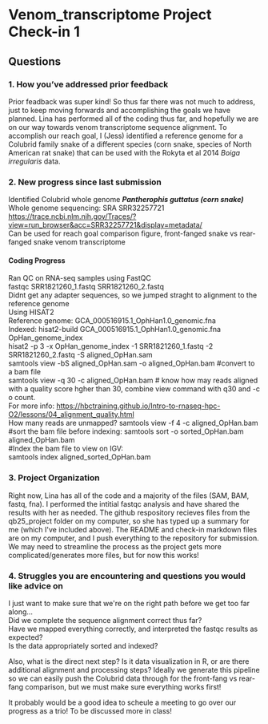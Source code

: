 # Venom_transcriptome Project Check-in 1

## Questions
### 1. How you’ve addressed prior feedback 
Prior feadback was super kind! So thus far there was not much to address, just to keep moving forwards and accomplishing the goals we have planned. Lina has performed all of the coding thus far, and hopefully we are on our way towards venom transcriptome sequence alignment. To accomplish our reach goal, I (Jess) identified a reference genome for a Colubrid family snake of a different species (corn snake, species of North American rat snake) that can be used with the Rokyta et al 2014 *Boiga irregularis* data.  

### 2. New progress since last submission 
Identified Colubrid whole genome
***Pantherophis guttatus (corn snake)***\
Whole genome sequencing: SRA SRR32257721\
https://trace.ncbi.nlm.nih.gov/Traces/?view=run_browser&acc=SRR32257721&display=metadata/  
Can be used for reach goal comparison figure, front-fanged snake vs rear-fanged snake venom transcriptome 

#### Coding Progress
Ran QC on RNA-seq samples using FastQC  
fastqc SRR1821260_1.fastq SRR1821260_2.fastq  
Didnt get any adapter sequences, so we jumped straght to alignment to the reference genome  
Using HISAT2   
Reference genome: GCA_000516915.1_OphHan1.0_genomic.fna   
Indexed:  hisat2-build GCA_000516915.1_OphHan1.0_genomic.fna OpHan_genome_index   
hisat2 -p 3 -x OpHan_genome_index -1 SRR1821260_1.fastq -2 SRR1821260_2.fastq -S aligned_OpHan.sam   
samtools view -bS aligned_OpHan.sam -o aligned_OpHan.bam #convert to a bam file   
samtools view -q 30 -c aligned_OpHan.bam # know how may reads aligned with a quality score hgher than 30, combine view command with q30 and -c o count.   
For more info: https://hbctraining.github.io/Intro-to-rnaseq-hpc-O2/lessons/04_alignment_quality.html    
How many reads are unmapped? samtools view -f 4 -c aligned_OpHan.bam    
#sort the bam file before indexing: samtools sort -o sorted_OpHan.bam aligned_OpHan.bam    
#Index the bam file to view on IGV:  
samtools index aligned_sorted_OpHan.bam   

### 3. Project Organization  
Right now, Lina has all of the code and a majority of the files (SAM, BAM, fastq, fna). I performed the intitial fastqc analysis and have shared the results with her as needed. The github respository recieves files from the qb25_project folder on my computer, so she has typed up a summary for me (which I've included above). The README and check-in markdown files are on my computer, and I push everything to the repository for submission. We may need to streamline the process as the project gets more complicated/generates more files, but for now this works! 

### 4. Struggles you are encountering and questions you would like advice on     
I just want to make sure that we're on the right path before we get too far along...  
Did we complete the sequence alignment correct thus far?   
Have we mapped everything correctly, and interpreted the fastqc results as expected?  
Is the data appropriately sorted and indexed? 

Also, what is the direct next step? Is it data visualization in R, or are there additional alignment and processing steps? 
Ideally we generate this pipeline so we can easily push the Colubrid data through for the front-fang vs rear-fang comparison, but we must make sure everything works first! 

It probably would be a good idea to scheule a meeting to go over our progress as a trio! To be discussed more in class! 
